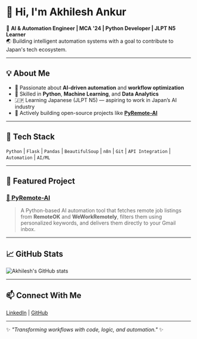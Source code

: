 # 👋 Hi, I'm Akhilesh Ankur

🎯 **AI & Automation Engineer | MCA '24 | Python Developer | JLPT N5 Learner**  
🌏 Building intelligent automation systems with a goal to contribute to Japan's tech ecosystem.

---

## 💡 About Me
- 🧠 Passionate about **AI-driven automation** and **workflow optimization**
- 🐍 Skilled in **Python**, **Machine Learning**, and **Data Analytics**
- 🇯🇵 Learning Japanese (JLPT N5) — aspiring to work in Japan’s AI industry
- 💼 Actively building open-source projects like **[PyRemote-AI](https://github.com/Akhilesh-Ankur09/PyRemote-AI)**

---

## 🔧 Tech Stack
`Python` | `Flask` | `Pandas` | `BeautifulSoup` | `n8n` | `Git` | `API Integration` | `Automation` | `AI/ML`

---

## 🚀 Featured Project
### [🤖 PyRemote-AI](https://github.com/Akhilesh-Ankur09/PyRemote-AI)
> A Python-based AI automation tool that fetches remote job listings from **RemoteOK** and **WeWorkRemotely**, filters them using personalized keywords, and delivers them directly to your Gmail inbox.

---

## 📈 GitHub Stats
![Akhilesh's GitHub stats](https://github-readme-stats.vercel.app/api?username=Akhilesh-Ankur09&show_icons=true&theme=tokyonight)

---

## 📫 Connect With Me
[LinkedIn](https://www.linkedin.com/in/akhilesh-ankur-3354712aa) | [GitHub](https://github.com/Akhilesh-Ankur09)

---
✨ _"Transforming workflows with code, logic, and automation."_ ✨
